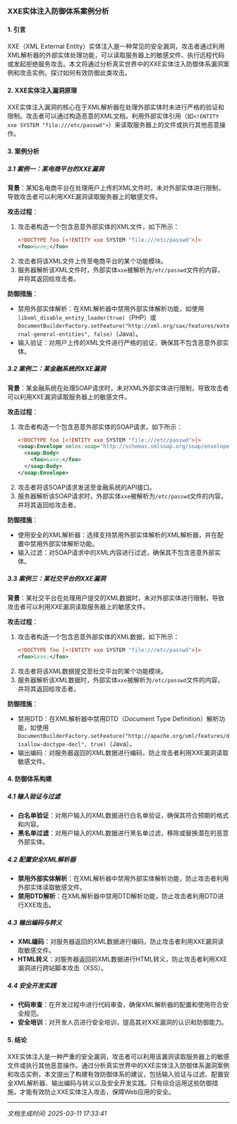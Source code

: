 ### XXE实体注入防御体系案例分析

#### 1. 引言
XXE（XML External Entity）实体注入是一种常见的安全漏洞，攻击者通过利用XML解析器的外部实体处理功能，可以读取服务器上的敏感文件、执行远程代码或发起拒绝服务攻击。本文将通过分析真实世界中的XXE实体注入防御体系漏洞案例和攻击实例，探讨如何有效防御此类攻击。

#### 2. XXE实体注入漏洞原理
XXE实体注入漏洞的核心在于XML解析器在处理外部实体时未进行严格的验证和限制。攻击者可以通过构造恶意的XML文档，利用外部实体引用（如`<!ENTITY xxe SYSTEM "file:///etc/passwd">`）来读取服务器上的文件或执行其他恶意操作。

#### 3. 案例分析

##### 3.1 案例一：某电商平台的XXE漏洞
**背景**：某知名电商平台在处理用户上传的XML文件时，未对外部实体进行限制，导致攻击者可以利用XXE漏洞读取服务器上的敏感文件。

**攻击过程**：
1. 攻击者构造一个包含恶意外部实体的XML文件，如下所示：
   ```xml
   <!DOCTYPE foo [<!ENTITY xxe SYSTEM "file:///etc/passwd">]>
   <foo>&xxe;</foo>
   ```
2. 攻击者将该XML文件上传至电商平台的某个功能模块。
3. 服务器解析该XML文件时，外部实体`xxe`被解析为`/etc/passwd`文件的内容，并将其返回给攻击者。

**防御措施**：
- 禁用外部实体解析：在XML解析器中禁用外部实体解析功能，如使用`libxml_disable_entity_loader(true)`（PHP）或`DocumentBuilderFactory.setFeature("http://xml.org/sax/features/external-general-entities", false)`（Java）。
- 输入验证：对用户上传的XML文件进行严格的验证，确保其不包含恶意外部实体。

##### 3.2 案例二：某金融系统的XXE漏洞
**背景**：某金融系统在处理SOAP请求时，未对XML外部实体进行限制，导致攻击者可以利用XXE漏洞读取服务器上的敏感文件。

**攻击过程**：
1. 攻击者构造一个包含恶意外部实体的SOAP请求，如下所示：
   ```xml
   <!DOCTYPE foo [<!ENTITY xxe SYSTEM "file:///etc/passwd">]>
   <soap:Envelope xmlns:soap="http://schemas.xmlsoap.org/soap/envelope/">
     <soap:Body>
       <foo>&xxe;</foo>
     </soap:Body>
   </soap:Envelope>
   ```
2. 攻击者将该SOAP请求发送至金融系统的API接口。
3. 服务器解析该SOAP请求时，外部实体`xxe`被解析为`/etc/passwd`文件的内容，并将其返回给攻击者。

**防御措施**：
- 使用安全的XML解析器：选择支持禁用外部实体解析的XML解析器，并在配置中禁用外部实体解析功能。
- 输入过滤：对SOAP请求中的XML内容进行过滤，确保其不包含恶意外部实体。

##### 3.3 案例三：某社交平台的XXE漏洞
**背景**：某社交平台在处理用户提交的XML数据时，未对外部实体进行限制，导致攻击者可以利用XXE漏洞读取服务器上的敏感文件。

**攻击过程**：
1. 攻击者构造一个包含恶意外部实体的XML数据，如下所示：
   ```xml
   <!DOCTYPE foo [<!ENTITY xxe SYSTEM "file:///etc/passwd">]>
   <foo>&xxe;</foo>
   ```
2. 攻击者将该XML数据提交至社交平台的某个功能模块。
3. 服务器解析该XML数据时，外部实体`xxe`被解析为`/etc/passwd`文件的内容，并将其返回给攻击者。

**防御措施**：
- 禁用DTD：在XML解析器中禁用DTD（Document Type Definition）解析功能，如使用`DocumentBuilderFactory.setFeature("http://apache.org/xml/features/disallow-doctype-decl", true)`（Java）。
- 输出编码：对服务器返回的XML数据进行编码，防止攻击者利用XXE漏洞读取敏感文件。

#### 4. 防御体系构建

##### 4.1 输入验证与过滤
- **白名单验证**：对用户输入的XML数据进行白名单验证，确保其符合预期的格式和内容。
- **黑名单过滤**：对用户输入的XML数据进行黑名单过滤，移除或替换潜在的恶意外部实体。

##### 4.2 配置安全XML解析器
- **禁用外部实体解析**：在XML解析器中禁用外部实体解析功能，防止攻击者利用外部实体读取敏感文件。
- **禁用DTD解析**：在XML解析器中禁用DTD解析功能，防止攻击者利用DTD进行XXE攻击。

##### 4.3 输出编码与转义
- **XML编码**：对服务器返回的XML数据进行编码，防止攻击者利用XXE漏洞读取敏感文件。
- **HTML转义**：对服务器返回的XML数据进行HTML转义，防止攻击者利用XXE漏洞进行跨站脚本攻击（XSS）。

##### 4.4 安全开发实践
- **代码审查**：在开发过程中进行代码审查，确保XML解析器的配置和使用符合安全规范。
- **安全培训**：对开发人员进行安全培训，提高其对XXE漏洞的认识和防御能力。

#### 5. 结论
XXE实体注入是一种严重的安全漏洞，攻击者可以利用该漏洞读取服务器上的敏感文件或执行其他恶意操作。通过分析真实世界中的XXE实体注入防御体系漏洞案例和攻击实例，本文提出了构建有效防御体系的建议，包括输入验证与过滤、配置安全XML解析器、输出编码与转义以及安全开发实践。只有综合运用这些防御措施，才能有效防止XXE实体注入攻击，保障Web应用的安全。

---

*文档生成时间: 2025-03-11 17:33:41*






















